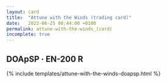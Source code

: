 ```yaml
---
layout: card
title:  "Attune with the Winds (trading card)"
date:   2022-06-25 08:44:00 +0100
permalink: attune-with-the-winds_(card)
incomplete: true
---
```


## DOApSP &middot; EN-200 R

{% include templates/attune-with-the-winds-doapsp.html %}